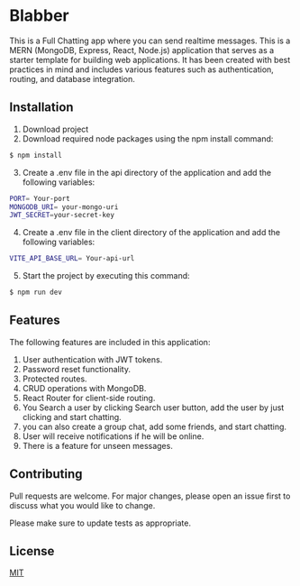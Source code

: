 # Blabber

This is a Full Chatting app where you can send realtime messages. 
This is a MERN (MongoDB, Express, React, Node.js) application that serves as a starter template for building web applications. It has been created with best practices in mind and includes various features such as authentication, routing, and database integration.

## Installation
1. Download project
2. Download required node packages using the npm install command:


```bash
$ npm install
```
3. Create a .env file in the api directory of the application and add the following variables:
```bash
PORT= Your-port
MONGODB_URI= your-mongo-uri
JWT_SECRET=your-secret-key
```
4. Create a .env file in the client directory of the application and add the following variables:
```bash
VITE_API_BASE_URL= Your-api-url
```
5. Start the project by executing this command:
```bash
$ npm run dev
```

## Features
The following features are included in this application:

1. User authentication with JWT tokens.
2. Password reset functionality.
3. Protected routes.
4. CRUD operations with MongoDB.
5. React Router for client-side routing.
6. You Search a user by clicking Search user button, add the user by just clicking and start chatting.
7. you can also create a group chat, add some friends, and start chatting.
8. User will receive notifications if he will be online.
9. There is a feature for unseen messages.

## Contributing

Pull requests are welcome. For major changes, please open an issue first
to discuss what you would like to change.

Please make sure to update tests as appropriate.

## License

[MIT](https://choosealicense.com/licenses/mit/)

